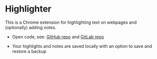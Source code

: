 
# Highlighter 

This is a Chrome extension for highlighting text on webpages and (optionally) adding notes. 

* Open code, see: [GitHub repo](https://github.com/highlighter-pro/highlighter) and [GitLab repo](https://gitlab.com/highlighter-pro/highlighter) 

* Your highlights and notes are saved locally with an option to save and restore a backup 



